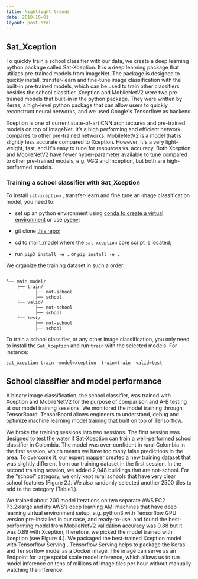 ```yaml
---
title: Nightlight trends
date: 2018-10-01
layout: post.html
---
```


## Sat_Xception

To quickly train a school classifier with our data, we create a deep learning python package called Sat-Xception. It is a deep learning package that utilizes pre-trained models from ImageNet. The package is designed to quickly install, transfer-learn and fine-tune image classification with the built-in pre-trained models, which can be used to train other classifiers besides the school classifier. Xception and MobileNetV2 were two pre-trained models that built-in in the python package. They were written by Keras, a high-level python package that can allow users to quickly reconstruct neural networks,  and we used Google's Tensorflow as backend.  

Xception is one of current state-of-art CNN architectures and pre-trained models on top of ImageNet.  It’s a high performing and efficient network compares to other pre-trained networks. MobileNetV2 is a model that is slightly less accurate compared to Xception. However, it's a very light-weight, fast, and it's easy to tune for resources vs. accuracy. Both Xception and MobileNetV2 have fewer hyper-parameter available to tune compared to other pre-trained models, e.g. VGG and Inception, but both are high-performed models.

### Training a school classifier with Sat_Xception

To install `sat-xception` , transfer-learn and fine tune an image classification model, you need to:

- set up an python environment using [conda to create a virtual environment](https://uoa-eresearch.github.io/eresearch-cookbook/recipe/2014/11/20/conda/) or use [pyenv](https://gist.github.com/Geoyi/f55ed54d24cc9ff1c14bd95fac21c042);

- git clone [this repo](https://github.com/developmentseed/unicef-schools.git);
- cd to main_model where the `sat-xception` core script is located;
- run `pip3 install -e .` or `pip install -e .`

We organize the training dataset in such a order:

```

└── main_model/
    ├── train/
           ├── not-school
           ├── school
    └── valid/
           ├── not-school
           ├── school
    └── test/
           ├── not-school
           ├── school
```

To train a school classifier, or any other image classification, you only need to install the `Sat_Xception` and run `train` with the selected models. For instance:

```{bash}
sat_xception train -model=xception -train=train -valid=test
```

## School classifier and model performance
A binary image classification,  the school classifier, was trained with Xception and MobileNetV2 for the purpose of comparison and A-B testing at our model training sessions. We monitored the model training through TensorBoard. TensorBoard allows engineers to understand, debug and optimize machine learning model training that built on top of Tensorflow.

We broke the training sessions into two sessions. The first session was designed to test the water if Sat-Xception can train a well-performed school classifier in Colombia. The model was over-confident in rural Colombia in the first session, which means we have too many false predictions in the area. To overcome it, our expert mapper created a new training dataset that was slightly different from our training dataset in the first session. In the second training session, we added 2,048 buildings that are not-school. For the “school” category, we only kept rural schools that have very clear school features (Figure 2.). We also randomly selected another 2500 tiles to add to the category (Table1.).  

We trained about 200 model iterations on two separate AWS EC2  P3.2xlarge and it’s AWS’s deep learning AMI machines that have deep learning virtual environment setup, e.g. python3 with Tensorflow GPU version pre-installed in our case, and ready-to-use.  and found the best-performing model from MobileNetV2 validation accuracy was 0.88 but it was 0.89 with Xception, therefore, we picked the model trained with Xception (see Figure 4.). We packaged the best-trained Xception model with Tensorflow Serving . Tensorflow Serving helps to package the Keras and Tensorflow model as a Docker image. The image can serve as an Endpoint for large spatial scale model inference, which allows us to run model inference on tens of millions of image tiles per hour without manually watching the inference.

<figure here>

